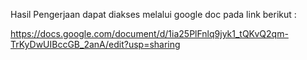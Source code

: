 Hasil Pengerjaan dapat diakses melalui google doc pada link berikut :

https://docs.google.com/document/d/1ia25PlFnlq9jyk1_tQKvQ2qm-TrKyDwUIBccGB_2anA/edit?usp=sharing